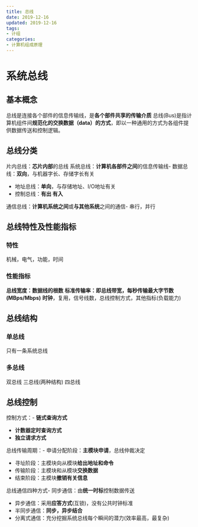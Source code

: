 ```yaml
---
title: 总线
date: 2019-12-16
updated: 2019-12-16
tags:
- 计组
categories:
- 计算机组成原理
---
```


# 系统总线
## 基本概念
总线是连接各个部件的信息传输线，是**各个部件共享的传输介质**
总线(Bus)是指计算机组件间**规范化的交换数据（data）的方式**，即以一种通用的方式为各组件提供数据传送和控制逻辑。

## 总线分类
片内总线：**芯片内部**的总线
系统总线：**计算机各部件之间**的信息传输线- 数据总线：**双向**，与机器字长、存储字长有关
- 地址总线：**单向**，与存储地址、I/O地址有关
- 控制总线：**有出 有入**

通信总线：**计算机系统之间**或**与其他系统**之间的通信- 串行，并行


## 总线特性及性能指标
### 特性
机械，电气，功能，时间
### 性能指标
**总线宽度：数据线的根数**
**标准传输率：即总线带宽，每秒传输最大字节数(MBps/Mbps)**
**时钟**，复用，信号线数，总线控制方式，其他指标(负载能力)

## 总线结构
### 单总线
只有一条系统总线
### 多总线
双总线
三总线(两种结构)
四总线

## 总线控制
控制方式：- **链式查询方式**
- **计数器定时查询方式**
- **独立请求方式**

总线传输周期：- 申请分配阶段：**主模块申请**，总线仲裁决定
- 寻址阶段：主模块向从模块**给出地址和命令**
- 传输阶段：主模块和从模块**交换数据**
- 结束阶段：主模块**撤销有关信息**

总线通信四种方式- 同步通信：由**统一时标**控制数据传送
- 异步通信：采用**应答方式**(互锁)，没有公共时钟标准
- 半同步通信：**同步，异步结合**
- 分离式通信：充分挖掘系统总线每个瞬间的潜力(效率最高，最复杂)


